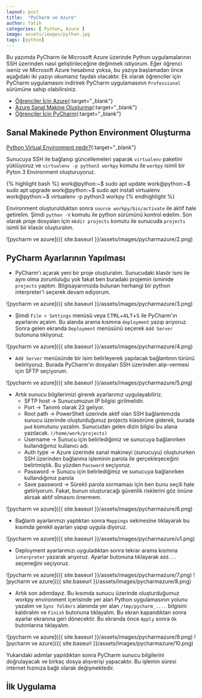 ```yaml
---
layout: post
title:  "PyCharm ve Azure"
author: fatih
categories: [ Python, Azure ]
image: assets/images/python.jpg
tags: [python]
---
```


Bu yazımda PyCharm ile Microsoft Azure üzerinde Python uygulamalarının SSH üzerinden nasıl geliştirileceğine değinmek istiyorum. Eğer öğrenci iseniz ve Microsoft Azure hesabınız yoksa, bu yazıya başlamadan önce aşağıdaki iki yazıyı okumanız faydalı olacaktır. Ek olarak öğrenciler için PyCharm uygulamasını indirirek PyCharm uygulamasının ```Professional``` sürümüne sahip olabilirsiniz.

* [Öğrenciler İçin Azure](https://fatihzor.github.io/ogrenciler-icin-azure/){:target="_blank"}
* [Azure Sanal Makine Oluşturma](https://fatihzor.github.io/azure-sanal-makine-olusturma/){:target="_blank"}
* [Öğrenciler İçin PyCharm](https://www.jetbrains.com/student/){:target="_blank"}

## Sanal Makinede Python Environment Oluşturma

[Python Virtual Environment nedir?](https://yazilimportal.com/python-virtual-environment-8d50f5bae0d7){:target="_blank"}

Sunucuya SSH ile bağlanıp güncellemeleri yaparak ```virtualenv``` paketini yüklüyoruz ve ```virtualenv -p python3 workpy``` komutu ile ```workpy``` isimli bir Pyton 3 Environment oluşturuyoruz.

{% highlight bash %}
work@python:~$ sudo apt update
work@python:~$ sudo apt upgrade
work@python:~$ sudo apt install virtualenv
work@python:~$ virtualenv -p python3 workpy
{% endhighlight %}

Environment oluşturulduktan sonra ```source workpy/bin/activate``` ile aktif hale getirelim. Şimdi ```python -V``` komutu ile python sürümünü kontrol edelim. Son olarak proje dosyaları için ```mkdir projects``` komutu ile sunucuda ```projects``` isimli bir klasör oluşturalım.

![pycharm ve azure]({{ site.baseurl }}/assets/images/pycharmazure/2.png)

## PyCharm Ayarlarının Yapılması

* PyCharm'ı açarak yeni bir proje oluşturalım. Sunucudaki klasör ismi ile aynı olma zorunluluğu yok fakat ben buradaki projemin isminide ```projects``` yaptım. Bilgisayarımızda bulunan herhangi bir python interpreter'i seçerek devam ediyorum.

![pycharm ve azure]({{ site.baseurl }}/assets/images/pycharmazure/3.png)

* Şimdi ``` File > Settings ``` menüsü veya <kbd>CTRL</kbd>+<kbd>ALT</kbd>+<kbd>S</kbd> ile PyCharm'ın ayarlarını açalım. Bu alanda arama kısmına ```deployment``` yazıp arıyoruz. Sonra gelen ekranda ```Deployment``` menüsünü seçerek ```Add Server``` butonuna tıklıyoruz.

![pycharm ve azure]({{ site.baseurl }}/assets/images/pycharmazure/4.png)

* ```Add Server``` menüsünde bir isim belirleyerek yapılacak bağlantının türünü belirliyoruz. Burada PyCharm'ın dosyaları SSH üzerinden alıp-vermesi için SFTP seçiyorum.

![pycharm ve azure]({{ site.baseurl }}/assets/images/pycharmazure/5.png)

* Artık sunucu bilgilerimizi girerek ayarlarımız uygulayabiliriz.
  * SFTP host -> Sunucumuzun IP bilgisi girilmelidir.
  * Port -> Tanımlı olarak 22 geliyor.
  * Root path -> PowerShell üzerinde aktif olan SSH bağlantımızda sunucu üzerinde oluşturduğunuz projects klasörüne giderek, burada ```pwd``` komutunu yazalım. Sunucudan gelen dizin bilgisi bu alana yazılacak. ```(/home/work/projects)```
  * Username -> Sunucu için belirlediğimiz ve sunucuya bağlanırken kullandığımız kullanıcı adı.
  * Auth type -> Azure üzerinde sanal makineyi (sunucuyu) oluştururken SSH üzerinden bağlanma işleminin parola ile gerçekleşeceğini belirtmiştik. Bu yüzden ```Password``` seçiyoruz.
  * Password -> Sunucu için belirlediğimiz ve sunucuya bağlanırken kullandığımız parola
  * Save password -> Sürekli parola sormaması için ben bunu seçili hale getiriyorum. Fakat, bunun oluşturacağı güvenlik risklerini göz önüne alırsak aktif olmasını önermem.

![pycharm ve azure]({{ site.baseurl }}/assets/images/pycharmazure/6.png)

* Bağlantı ayarlarımızı yaptıktan sonra ```Mappings``` sekmesine tıklayarak bu kısımda gerekli ayarları yapıp uygula diyoruz.

![pycharm ve azure]({{ site.baseurl }}/assets/images/pycharmazure/u1.png)

* Deployment ayarlarımızı uyguladıktan sonra tekrar arama kısmına ```interpreter``` yazarak arıyoruz. Ayarlar butonuna tıklayarak ```Add...``` seçeneğini seçiyoruz.

![pycharm ve azure]({{ site.baseurl }}/assets/images/pycharmazure/7.png)
![pycharm ve azure]({{ site.baseurl }}/assets/images/pycharmazure/8.png)

* Artık son adımdayız. Bu kısımda sunucu üzerinde oluşturduğumuz workpy environment içerisinde yer alan Python uygulamasının yolunu yazalım ve ```Sync folders``` alanında yer alan ```/tmp/pycharm_....``` bilgisini kaldıralım ve ```Finish``` butonuna tıklayalım. Bu ekran kapandıktan sonra ayarlar ekranına geri dönecektir. Bu ekranda önce ```Apply``` sonra ```Ok``` butonlarına tıklayalım.

![pycharm ve azure]({{ site.baseurl }}/assets/images/pycharmazure/9.png)
![pycharm ve azure]({{ site.baseurl }}/assets/images/pycharmazure/10.png)

Yukarıdaki adımlar yapıldıktan sonra PyCharm sunucu bilgilerini doğrulayacak ve birkaç dosya alışverişi yapacaktır. Bu işlemin süresi internet hızınıza bağlı olarak değişmektedir. 

## İlk Uygulama

